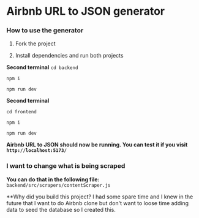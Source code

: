 # Airbnb URL to JSON generator

### How to use the generator
1. Fork the project

2. Install dependencies and run both projects

**Second terminal**
```cd backend```

```npm i```

```npm run dev```  

**Second terminal**

```cd frontend```

```npm i``` 

```npm run dev```

**Airbnb URL to JSON should now be running. You can test it if you visit `http://localhost:5173/`**

### I want to change what is being scraped

**You can do that in the following file:**
`backend/src/scrapers/contentScraper.js`

**Why did you build this project? 
I had some spare time and I knew in the future that I want to do Airbnb clone but don't want to loose time adding data to seed the database so I created this.


